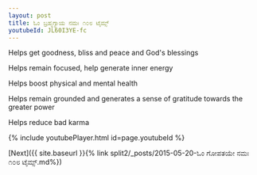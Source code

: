 ```yaml
---
layout: post
title: ಓಂ ಬ್ರಹ್ಮಗ್ಯಾಯ ನಮಃ ೧೦೮ ಟೈಮ್ಸ್
youtubeId: JL60I3YE-fc
---
```

 
 
Helps get goodness, bliss and peace and God's blessings
 
Helps remain focused, help generate inner energy 
 
Helps boost physical and mental health 
 
Helps remain grounded and generates a sense of gratitude towards the greater power 
 
Helps reduce bad karma
 
 
 
 


{% include youtubePlayer.html id=page.youtubeId %}
 
[Next]({{ site.baseurl }}{% link  split2/_posts/2015-05-20-ಓಂ ಗೋಪತಯೇ ನಮಃ ೧೦೮ ಟೈಮ್ಸ್.md%})
 
